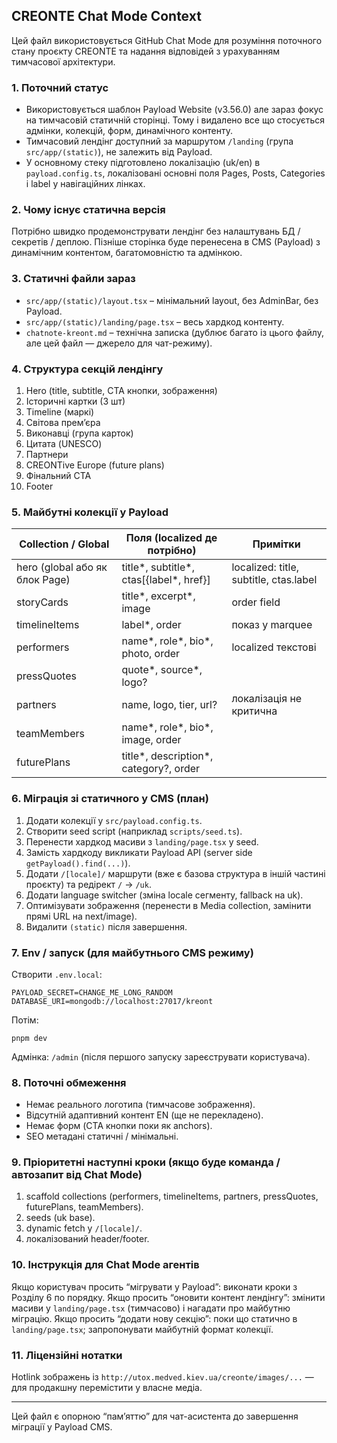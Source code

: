 ## CREONTE Chat Mode Context

Цей файл використовується GitHub Chat Mode для розуміння поточного стану проєкту CREONTE та надання відповідей з урахуванням тимчасової архітектури.

### 1. Поточний статус

- Використовується шаблон Payload Website (v3.56.0) але зараз фокус на тимчасовій статичній сторінці. Тому і видалено все що стосується адмінки, колекцій, форм, динамічного контенту.
- Тимчасовий лендінг доступний за маршрутом `/landing` (група `src/app/(static)`), не залежить від Payload.
- У основному стеку підготовлено локалізацію (uk/en) в `payload.config.ts`, локалізовані основні поля Pages, Posts, Categories і label у навігаційних лінках.

### 2. Чому існує статична версія

Потрібно швидко продемонструвати лендінг без налаштувань БД / секретів / деплою. Пізніше сторінка буде перенесена в CMS (Payload) з динамічним контентом, багатомовністю та адмінкою.

### 3. Статичні файли зараз

- `src/app/(static)/layout.tsx` – мінімальний layout, без AdminBar, без Payload.
- `src/app/(static)/landing/page.tsx` – весь хардкод контенту.
- `chatnote-kreont.md` – технічна записка (дублює багато із цього файлу, але цей файл — джерело для чат-режиму).

### 4. Структура секцій лендінгу

1. Hero (title, subtitle, CTA кнопки, зображення)
2. Історичні картки (3 шт)
3. Timeline (маркі)
4. Світова премʼєра
5. Виконавці (група карток)
6. Цитата (UNESCO)
7. Партнери
8. CREONTive Europe (future plans)
9. Фінальний CTA
10. Footer

### 5. Майбутні колекції у Payload

| Collection / Global            | Поля (localized де потрібно)            | Примітки                               |
| ------------------------------ | --------------------------------------- | -------------------------------------- |
| hero (global або як блок Page) | title*, subtitle*, ctas[{label*, href}] | localized: title, subtitle, ctas.label |
| storyCards                     | title*, excerpt*, image                 | order field                            |
| timelineItems                  | label\*, order                          | показ у marquee                        |
| performers                     | name*, role*, bio\*, photo, order       | localized текстові                     |
| pressQuotes                    | quote*, source*, logo?                  |                                        |
| partners                       | name, logo, tier, url?                  | локалізація не критична                |
| teamMembers                    | name*, role*, bio\*, image, order       |                                        |
| futurePlans                    | title*, description*, category?, order  |                                        |

### 6. Міграція зі статичного у CMS (план)

1. Додати колекції у `src/payload.config.ts`.
2. Створити seed script (наприклад `scripts/seed.ts`).
3. Перенести хардкод масиви з `landing/page.tsx` у seed.
4. Замість хардкоду викликати Payload API (server side `getPayload().find(...)`).
5. Додати `/[locale]/` маршрути (вже є базова структура в іншій частині проєкту) та редірект `/` → `/uk`.
6. Додати language switcher (зміна locale сегменту, fallback на uk).
7. Оптимізувати зображення (перенести в Media collection, замінити прямі URL на next/image).
8. Видалити `(static)` після завершення.

### 7. Env / запуск (для майбутнього CMS режиму)

Створити `.env.local`:

```
PAYLOAD_SECRET=CHANGE_ME_LONG_RANDOM
DATABASE_URI=mongodb://localhost:27017/kreont
```

Потім:

```
pnpm dev
```

Адмінка: `/admin` (після першого запуску зареєструвати користувача).

### 8. Поточні обмеження

- Немає реального логотипа (тимчасове зображення).
- Відсутній адаптивний контент EN (ще не перекладено).
- Немає форм (CTA кнопки поки як anchors).
- SEO метадані статичні / мінімальні.

### 9. Пріоритетні наступні кроки (якщо буде команда / автозапит від Chat Mode)

1. scaffold collections (performers, timelineItems, partners, pressQuotes, futurePlans, teamMembers).
2. seeds (uk base).
3. dynamic fetch у `/[locale]/`.
4. локалізований header/footer.

### 10. Інструкція для Chat Mode агентів

Якщо користувач просить “мігрувати у Payload”: виконати кроки з Розділу 6 по порядку.
Якщо просить “оновити контент лендінгу”: змінити масиви у `landing/page.tsx` (тимчасово) і нагадати про майбутню міграцію.
Якщо просить “додати нову секцію”: поки що статично в `landing/page.tsx`; запропонувати майбутній формат колекції.

### 11. Ліцензійні нотатки

Hotlink зображень із `http://utox.medved.kiev.ua/creonte/images/...` — для продакшну перемістити у власне медіа.

---

Цей файл є опорною “памʼяттю” для чат-асистента до завершення міграції у Payload CMS.
